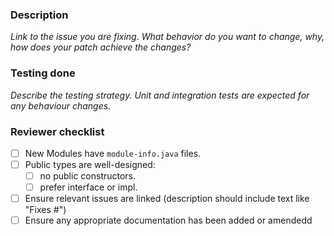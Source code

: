 ### Description
_Link to the issue you are fixing_.
_What behavior do you want to change, why, how does your patch achieve the changes?_

### Testing done
_Describe the testing strategy. Unit and integration tests are expected for any behaviour changes._

### Reviewer checklist
- [ ] New Modules have `module-info.java` files.
- [ ] Public types are well-designed:
    - [ ] no public constructors.
    - [ ] prefer interface or impl.
- [ ] Ensure relevant issues are linked (description should include text like "Fixes #<issue number>")
- [ ] Ensure any appropriate documentation has been added or amendedd